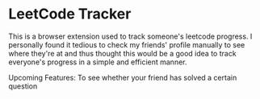 # LeetCode Tracker

This is a browser extension used to track someone's leetcode progress. I personally found it tedious to check my friends' profile manually to see where they're at and thus thought this would be a good idea to track everyone's progress in a simple and efficient manner.


Upcoming Features:
To see whether your friend has solved a certain question

